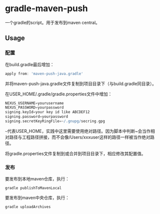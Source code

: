 # gradle-maven-push
一个gradle的script。用于发布到maven central。

## Usage
### 配置
在build.gradle最后增加：
```groovy
apply from: 'maven-push-java.gradle'
```
并将maven-push-java.gradle文件复制到项目目录下（与build.gradle同目录）。  
  
在USER_HOME/.gradle/gradle.properties文件中增加：
```groovy
NEXUS_USERNAME=yourusername
NEXUS_PASSWORD=yourpassword
signing.keyId=your key id like ABCDEF12
signing.password=yourpassword
signing.secretKeyRingFile=~/.gnupg/secring.gpg
```
`~`代表USER_HOME，实践中这里需要使用绝对路径。因为脚本中判断~会当作相对路径与工程路径拼接，而不会像/Users/xxxuser这样的路径一样被当作绝对路径。  

将gradle.properties文件复制到或合并到项目目录下，相应修改其配置值。


### 发布
要发布到本地maven仓库，执行：
```
gradle publishToMavenLocal
```

要发布到maven中央仓库，执行：
```
gradle uploadArchives
```
